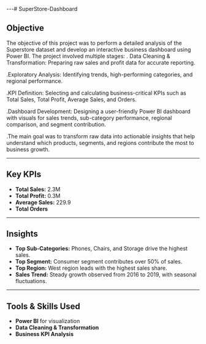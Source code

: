 ---# SuperStore-Dashboard

## Objective  
The objective of this project was to perform a detailed analysis of the Superstore dataset and develop an interactive business dashboard using Power BI.
The project involved multiple stages:
. Data Cleaning & Transformation: Preparing raw sales and profit data for accurate reporting.

.Exploratory Analysis: Identifying trends, high-performing categories, and regional performance.

.KPI Definition: Selecting and calculating business-critical KPIs such as Total Sales, Total Profit, Average Sales, and Orders.

.Dashboard Development: Designing a user-friendly Power BI dashboard with visuals for sales trends, sub-category performance, regional comparison, and segment contribution.

.The main goal was to transform raw data into actionable insights that help understand which products, segments, and regions contribute the most to business growth.

---

## Key KPIs  
- **Total Sales:** 2.3M  
- **Total Profit:** 0.3M  
- **Average Sales:** 229.9  
- **Total Orders**  

---

## Insights  
- **Top Sub-Categories:** Phones, Chairs, and Storage drive the highest sales.  
- **Top Segment:** Consumer segment contributes over 50% of sales.  
- **Top Region:** West region leads with the highest sales share.  
- **Sales Trend:** Steady growth observed from 2016 to 2019, with seasonal fluctuations.  

---

## Tools & Skills Used  
- **Power BI** for visualization  
- **Data Cleaning & Transformation**  
- **Business KPI Analysis**  

